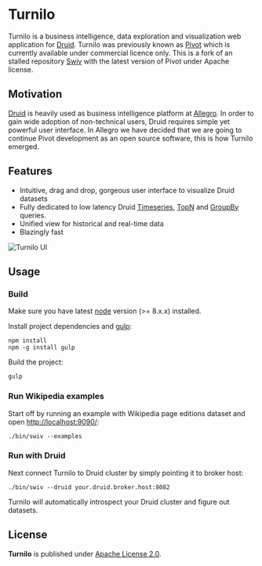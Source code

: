 # Turnilo

Turnilo is a business intelligence, data exploration and visualization web application for [Druid](http://druid.io/).
Turnilo was previously known as [Pivot](https://github.com/implydata/pivot) which is currently available under commercial licence only.
This is a fork of an stalled repository [Swiv](https://github.com/yahoo/swiv) 
with the latest version of Pivot under Apache license.

## Motivation

[Druid](https://github.com/druid-io/druid) is heavily used as business intelligence platform at [Allegro](https://allegro.tech/).
In order to gain wide adoption of non-technical users, Druid requires simple yet powerful user interface.
In Allegro we have decided that we are going to continue Pivot development as an open source software,
this is how Turnilo emerged.


## Features

* Intuitive, drag and drop, gorgeous user interface to visualize Druid datasets
* Fully dedicated to low latency Druid 
[Timeseries](http://druid.io/docs/latest/querying/timeseriesquery.html), 
[TopN](http://druid.io/docs/latest/querying/topnquery.html) and 
[GroupBy](http://druid.io/docs/latest/querying/groupbyquery.html) queries.
* Unified view for historical and real-time data
* Blazingly fast

![Turnilo UI](https://github.com/allegro/turnilo/raw/master/docs/images/drag-and-drop.gif)

## Usage

### Build

Make sure you have latest [node](https://nodejs.org/) version (>= 8.x.x) installed.

Install project dependencies and [gulp](https://gulpjs.com/):

```
npm install
npm -g install gulp
```

Build the project:

```
gulp
```

### Run Wikipedia examples

Start off by running an example with Wikipedia page editions dataset and open [http://localhost:9090/](http://localhost:9090/):

```
./bin/swiv --examples
```

### Run with Druid

Next connect Turnilo to Druid cluster by simply pointing it to broker host:

```
./bin/swiv --druid your.druid.broker.host:8082
```

Turnilo will automatically introspect your Druid cluster and figure out datasets.

## License

**Turnilo** is published under [Apache License 2.0](http://www.apache.org/licenses/LICENSE-2.0).

